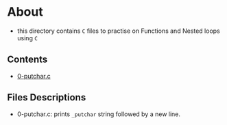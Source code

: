 # About
- this directory contains `C` files to practise on Functions and Nested loops using `C`

## Contents
- [0-putchar.c](/0-putchar.c)


## Files Descriptions
- 0-putchar.c: prints `_putchar` string followed by a new line.